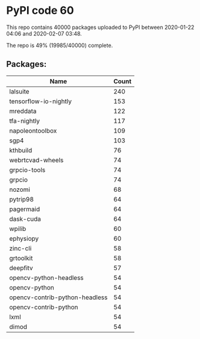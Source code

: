 # PyPI code 60

This repo contains 40000 packages uploaded to PyPI between 
2020-01-22 04:06 and 2020-02-07 03:48.

The repo is 49% (19985/40000) complete.

## Packages:

| Name  | Count |
| ----- | ----- |
| lalsuite | 240 |
| tensorflow-io-nightly | 153 |
| mreddata | 122 |
| tfa-nightly | 117 |
| napoleontoolbox | 109 |
| sgp4 | 103 |
| kthbuild | 76 |
| webrtcvad-wheels | 74 |
| grpcio-tools | 74 |
| grpcio | 74 |
| nozomi | 68 |
| pytrip98 | 64 |
| pagermaid | 64 |
| dask-cuda | 64 |
| wpilib | 60 |
| ephysiopy | 60 |
| zinc-cli | 58 |
| grtoolkit | 58 |
| deepfitv | 57 |
| opencv-python-headless | 54 |
| opencv-python | 54 |
| opencv-contrib-python-headless | 54 |
| opencv-contrib-python | 54 |
| lxml | 54 |
| dimod | 54 |


